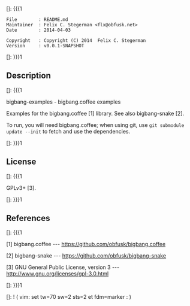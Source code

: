 []: {{{1

    File        : README.md
    Maintainer  : Felix C. Stegerman <flx@obfusk.net>
    Date        : 2014-04-03

    Copyright   : Copyright (C) 2014  Felix C. Stegerman
    Version     : v0.0.1-SNAPSHOT

[]: }}}1

## Description
[]: {{{1

  bigbang-examples - bigbang.coffee examples

  Examples for the bigbang.coffee [1] library.  See also
  bigbang-snake [2].

  To run, you will need bigbang.coffee; when using git, use `git
  submodule update --init` to fetch and use the dependencies.

[]: }}}1

## License
[]: {{{1

  GPLv3+ [3].

[]: }}}1

## References
[]: {{{1

  [1] bigbang.coffee
  --- https://github.com/obfusk/bigbang.coffee

  [2] bigbang-snake
  --- https://github.com/obfusk/bigbang-snake

  [3] GNU General Public License, version 3
  --- http://www.gnu.org/licenses/gpl-3.0.html

[]: }}}1

[]: ! ( vim: set tw=70 sw=2 sts=2 et fdm=marker : )

